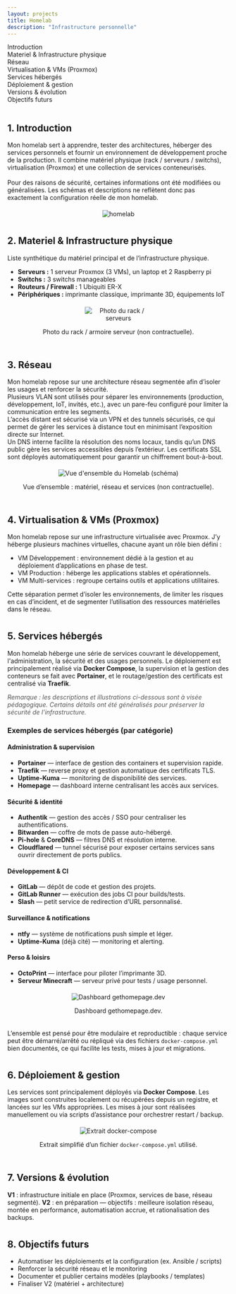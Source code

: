 ```yaml
---
layout: projects
title: Homelab
description: "Infrastructure personnelle"
---
```


<nav id="toc">
  <ul>
    <li><a href="#1-introduction">Introduction</a></li>
    <li><a href="#2-materiel--infrastructure-physique">Materiel & Infrastructure physique</a></li>
    <li><a href="#3-réseau">Réseau</a></li>
    <li><a href="#4-virtualisation--vms-proxmox">Virtualisation & VMs (Proxmox)</a></li>
    <li><a href="#5-services-hébergés">Services hébergés</a></li>
    <li><a href="#6-déploiement--gestion">Déploiement & gestion</a></li>
    <li><a href="#7-versions--évolution">Versions & évolution</a></li>
    <li><a href="#8-objectifs-futurs">Objectifs futurs</a></li>
  </ul>
</nav>

<div id="lightbox">
  <img id="lightbox-img">
</div>

<!-- 1. Introduction -->
## 1. Introduction
<div style="margin-bottom: 40px;">
  <p>
    Mon homelab sert à apprendre, tester des architectures, héberger des services personnels et fournir un
    environnement de développement proche de la production. Il combine matériel physique (rack / serveurs / switchs),
    virtualisation (Proxmox) et une collection de services conteneurisés.
    <br/><br/>
    Pour des raisons de sécurité, certaines informations ont été modifiées ou généralisées. Les schémas et descriptions ne reflètent donc pas exactement la configuration réelle de mon homelab.
  </p>

  <!-- schéma global -->
  <div style="text-align:center;display: flex;flex-direction: column;align-items: center;margin: 20px 0;">
    <img src="images/homelab.png" alt="homelab" class="zoomable zoomable-item" style="max-width: 60%;">
  </div>
</div>

<!-- 2. Matériel & Infrastructure physique -->
## 2. Materiel & Infrastructure physique
<div style="margin-bottom: 40px;">
  <p>Liste synthétique du matériel principal et de l’infrastructure physique.</p>

  <ul>
    <li><strong>Serveurs :</strong> 1 serveur Proxmox (3 VMs), un laptop et 2 Raspberry pi</li>
    <li><strong>Switchs :</strong> 3 switchs manageables</li>
    <li><strong>Routeurs / Firewall :</strong> 1 Ubiquiti ER-X</li>
    <li><strong>Périphériques :</strong> imprimante classique, imprimante 3D, équipements IoT</li>
  </ul>

  <div style="text-align:center;display: flex;flex-direction: column;align-items: center;margin: 20px 0;">
    <img src="images/homelab_rack.png" alt="Photo du rack / serveurs" class="zoomable zoomable-item" style="max-width: 30%">
    <p class="caption">Photo du rack / armoire serveur (non contractuelle).</p>
  </div>
</div>

<!-- 3. Réseau -->
## 3. Réseau
<div style="margin-bottom: 40px;">
  <p>
    Mon homelab repose sur une architecture réseau segmentée afin d’isoler les usages et renforcer la sécurité.<br/>
    Plusieurs VLAN sont utilisés pour séparer les environnements (production, développement, IoT, invités, etc.), avec un pare-feu configuré pour limiter la communication entre les segments.<br/>
    L’accès distant est sécurisé via un VPN et des tunnels sécurisés, ce qui permet de gérer les services à distance tout en minimisant l’exposition directe sur Internet.<br/>
    Un DNS interne facilite la résolution des noms locaux, tandis qu’un DNS public gère les services accessibles depuis l’extérieur. Les certificats SSL sont déployés automatiquement pour garantir un chiffrement bout-à-bout.
  </p>

  <div style="text-align:center;display: flex;flex-direction: column;align-items: center;margin: 20px 0;">
    <img src="images/homelab_schema.png" alt="Vue d'ensemble du Homelab (schéma)" class="zoomable zoomable-item" style="max-width: 80%;">
    <p class="caption">Vue d’ensemble : matériel, réseau et services (non contractuelle).</p>
  </div>
</div>

<!-- 4. Virtualisation & VMs -->
## 4. Virtualisation & VMs (Proxmox)
<div style="margin-bottom: 40px;">
  <p>
    Mon homelab repose sur une infrastructure virtualisée avec Proxmox.
    J’y héberge plusieurs machines virtuelles, chacune ayant un rôle bien défini :
  </p>

  <ul>
    <li>VM Développement : environnement dédié à la gestion et au déploiement d’applications en phase de test.</li>
    <li>VM Production : héberge les applications stables et opérationnels.</li>
    <li>VM Multi-services : regroupe certains outils et applications utilitaires.</li>
  </ul>

  Cette séparation permet d’isoler les environnements, de limiter les risques en cas d’incident, et de segmenter l’utilisation des ressources matérielles dans le réseau.
</div>

<!-- 5. Services hébergés -->
## 5. Services hébergés
<div style="margin-bottom: 40px;">
  <p>
    Mon homelab héberge une série de services couvrant le développement, l'administration, la sécurité et des usages personnels.
    Le déploiement est principalement réalisé via <strong>Docker Compose</strong>, la supervision et la gestion des conteneurs se fait avec <strong>Portainer</strong>,
    et le routage/gestion des certificats est centralisé via <strong>Traefik</strong>.
  </p>
  
  <p style="font-style: italic;color: #555;">
    <em>Remarque : les descriptions et illustrations ci-dessous sont à visée pédagogique. Certains détails ont été généralisés pour préserver la sécurité de l’infrastructure.</em>
  </p>
  
  <h3>Exemples de services hébergés (par catégorie)</h3>
  
  <h4>Administration & supervision</h4>
  <ul>
    <li><strong>Portainer</strong> — interface de gestion des containers et supervision rapide.</li>
    <li><strong>Traefik</strong> — reverse proxy et gestion automatique des certificats TLS.</li>
    <li><strong>Uptime-Kuma</strong> — monitoring de disponibilité des services.</li>
    <li><strong>Homepage</strong> — dashboard interne centralisant les accès aux services.</li>
  </ul>
  
  <h4>Sécurité & identité</h4>
  <ul>
    <li><strong>Authentik</strong> — gestion des accès / SSO pour centraliser les authentifications.</li>
    <li><strong>Bitwarden</strong> — coffre de mots de passe auto-hébergé.</li>
    <li><strong>Pi-hole</strong> &amp; <strong>CoreDNS</strong> — filtres DNS et résolution interne.</li>
    <li><strong>Cloudflared</strong> — tunnel sécurisé pour exposer certains services sans ouvrir directement de ports publics.</li>
  </ul>
  
  <h4>Développement & CI</h4>
  <ul>
    <li><strong>GitLab</strong> — dépôt de code et gestion des projets.</li>
    <li><strong>GitLab Runner</strong> — exécution des jobs CI pour builds/tests.</li>
    <li><strong>Slash</strong> — petit service de redirection d’URL personnalisé.</li>
  </ul>

  <h4>Surveillance & notifications</h4>
  <ul>
    <li><strong>ntfy</strong> — système de notifications push simple et léger.</li>
    <li><strong>Uptime-Kuma</strong> (déjà cité) — monitoring et alerting.</li>
  </ul>

  <h4>Perso & loisirs</h4>
  <ul>
    <li><strong>OctoPrint</strong> — interface pour piloter l’imprimante 3D.</li>
    <li><strong>Serveur Minecraft</strong> — serveur privé pour tests / usage personnel.</li>
  </ul>

  <div style="text-align:center;display: flex;flex-direction: column;align-items: center;margin: 20px 0;">
    <img src="images/homepage_dashboard.png" alt="Dashboard gethomepage.dev" class="zoomable zoomable-item" style="max-width: 70%;">
    <p class="caption">Dashboard gethomepage.dev.</p>
  </div>
  
  <p>
    L’ensemble est pensé pour être modulaire et reproductible : chaque service peut être démarré/arrêté ou répliqué via des fichiers
    <code>docker-compose.yml</code> bien documentés, ce qui facilite les tests, mises à jour et migrations.
  </p>
</div>

<!-- 6. Déploiement & gestion (Docker-compose) -->
## 6. Déploiement & gestion
<div style="margin-bottom: 40px;">
  <p>
    Les services sont principalement déployés via <strong>Docker Compose</strong>. Les images sont construites localement
    ou récupérées depuis un registre, et lancées sur les VMs appropriées. Les mises à jour sont réalisées manuellement ou via
    scripts d’assistance pour orchestrer restart / backup.
  </p>

  <div style="text-align:center;display: flex;flex-direction: column;align-items: center;margin: 20px 0;">
    <img src="images/docker-compose-example" alt="Extrait docker-compose" class="zoomable zoomable-item">
    <p class="caption">Extrait simplifié d’un fichier <code>docker-compose.yml</code> utilisé.</p>
  </div>
</div>

<!-- 7. Versions (V1 / V2) -->
## 7. Versions & évolution
<div style="margin-bottom: 40px;">
  <p>
    <strong>V1</strong> : infrastructure initiale en place (Proxmox, services de base, réseau segmenté).  
    <strong>V2</strong> : en préparation — objectifs : meilleure isolation réseau, montée en performance, automatisation accrue, et rationalisation des backups.
  </p>
</div>

<!-- 8. Objectifs futurs -->
## 8. Objectifs futurs
<div style="margin-bottom: 40px;">
  <ul>
    <li>Automatiser les déploiements et la configuration (ex. Ansible / scripts)</li>
    <li>Renforcer la sécurité réseau et le monitoring</li>
    <li>Documenter et publier certains modèles (playbooks / templates)</li>
    <li>Finaliser V2 (matériel + architecture)</li>
  </ul>
</div>
